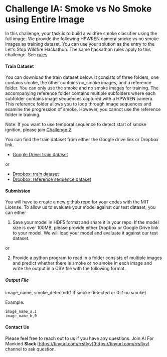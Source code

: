 # Challenge IA: Smoke vs No Smoke using Entire Image

In this challenge, your task is to build a wildfire smoke classifier using the full image. 
We provide the following HPWREN camera smoke vs no smoke images as training dataset. 
You can use your solution as the entry to the Let's Stop Wildfire Hackathon. 
The same hackathon rules apply to this challenge. See [rules](README.md)

#### Train Dataset
You can download the train dataset below. 
It consists of three folders, one contains smoke, the other contains no_smoke images, and
a reference folder. 
You can only use the smoke and no smoke images for training.
The accompanying reference folder contains multiple subfolders where 
each subfolder contains image sequences captured with a HPWREN camera.
This reference folder allows you to loop through image sequences and examine the progression of smoke. However, you cannot use the reference folder in training. 

Note: If you want to use temporal sequence to detect start of smoke ignition, please join [Challenge 2](wildfire_smoke_challenge_2.md).

You can find the train dataset from either the Google drive link or Dropbox link.

* [Google Drive: train dataset](https://tinyurl.com/roo8tas)

or

* [Dropbox: train dataset](https://www.dropbox.com/s/ghfhjtoh1z59xeb/wildfire_smoke_data.tar)
* [Dropbox: reference sequence dataset](https://www.dropbox.com/s/791wed3scimh6sq/sequence_reference.tar.gz)


#### Submission
You will have to create a new github repo for your codes with the MIT License. To allow us to evaluate your model against our test dataset, you can either 

1) Save your model in HDF5 format and share it in your repo. If the model size is over 100MB, please provide either Dropbox or Google Drive link to your model. We will load your model and evaluate it against our test dataset.

or

2) Provide a python program to read in a folder consists of multiple images and predict whether there is smoke or no smoke in each image and write the output in a CSV file with the following format.

##### Output File
image_name, smoke_detected(1 if smoke detected or 0 if no smoke)

Example:
```
image_name_a,1
image_name_b,0
```

#### Contact Us
Please feel free to reach out to us if you have any questions. Join AI For Mankind **Slack** [https://tinyurl.com/rrsflyv](https://tinyurl.com/rrsflyv) channel to ask question.
